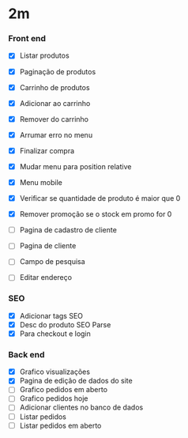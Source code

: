 # 2m

### Front end

- [X] Listar produtos
- [X] Paginação de produtos
- [X] Carrinho de produtos
- [X] Adicionar ao carrinho
- [X] Remover do carrinho
- [X] Arrumar erro no menu
- [X] Finalizar compra
- [X] Mudar menu para position relative
- [X] Menu mobile
- [X] Verificar se quantidade de produto é maior que 0
- [X] Remover promoção se o stock em promo for 0
- [ ] Pagina de cadastro de cliente
- [ ] Pagina de cliente
- [ ] Campo de pesquisa

- [ ] Editar endereço

### SEO

- [X] Adicionar tags SEO
- [X] Desc do produto SEO Parse
- [X] Para checkout e login

### Back end

- [X] Grafico visualizações
- [X] Pagina de edição de dados do site
- [ ] Grafico pedidos em aberto
- [ ] Grafico pedidos hoje
- [ ] Adicionar clientes no banco de dados
- [ ] Listar pedidos
- [ ] Listar pedidos em aberto